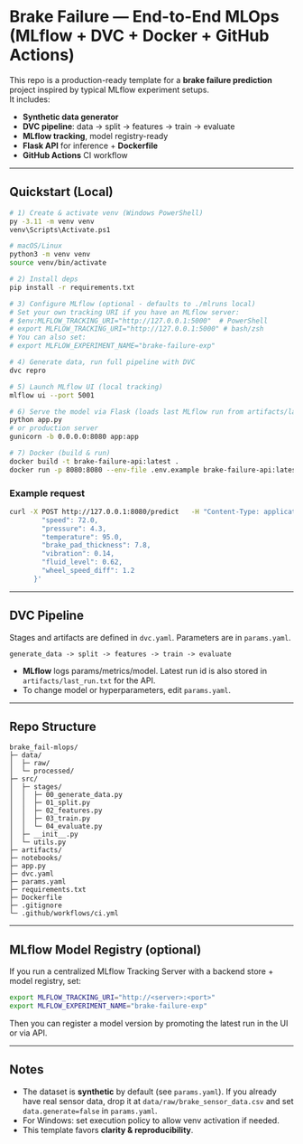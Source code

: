 # Brake Failure — End-to-End MLOps (MLflow + DVC + Docker + GitHub Actions)

This repo is a production-ready template for a **brake failure prediction** project inspired by typical MLflow experiment setups.  
It includes:
- **Synthetic data generator**
- **DVC pipeline**: data → split → features → train → evaluate
- **MLflow tracking**, model registry-ready
- **Flask API** for inference + **Dockerfile**
- **GitHub Actions** CI workflow

---

## Quickstart (Local)

```bash
# 1) Create & activate venv (Windows PowerShell)
py -3.11 -m venv venv
venv\Scripts\Activate.ps1

# macOS/Linux
python3 -m venv venv
source venv/bin/activate

# 2) Install deps
pip install -r requirements.txt

# 3) Configure MLflow (optional - defaults to ./mlruns local)
# Set your own tracking URI if you have an MLflow server:
# $env:MLFLOW_TRACKING_URI="http://127.0.0.1:5000"  # PowerShell
# export MLFLOW_TRACKING_URI="http://127.0.0.1:5000" # bash/zsh
# You can also set:
# export MLFLOW_EXPERIMENT_NAME="brake-failure-exp"

# 4) Generate data, run full pipeline with DVC
dvc repro

# 5) Launch MLflow UI (local tracking)
mlflow ui --port 5001

# 6) Serve the model via Flask (loads last MLflow run from artifacts/last_run.txt)
python app.py
# or production server
gunicorn -b 0.0.0.0:8080 app:app

# 7) Docker (build & run)
docker build -t brake-failure-api:latest .
docker run -p 8080:8080 --env-file .env.example brake-failure-api:latest
```

### Example request

```bash
curl -X POST http://127.0.0.1:8080/predict   -H "Content-Type: application/json"   -d '{
        "speed": 72.0,
        "pressure": 4.3,
        "temperature": 95.0,
        "brake_pad_thickness": 7.8,
        "vibration": 0.14,
        "fluid_level": 0.62,
        "wheel_speed_diff": 1.2
      }'
```

---

## DVC Pipeline

Stages and artifacts are defined in `dvc.yaml`. Parameters are in `params.yaml`.

```text
generate_data -> split -> features -> train -> evaluate
```

- **MLflow** logs params/metrics/model. Latest run id is also stored in `artifacts/last_run.txt` for the API.
- To change model or hyperparameters, edit `params.yaml`.

---

## Repo Structure

```
brake_fail-mlops/
├─ data/
│  ├─ raw/
│  └─ processed/
├─ src/
│  ├─ stages/
│  │  ├─ 00_generate_data.py
│  │  ├─ 01_split.py
│  │  ├─ 02_features.py
│  │  ├─ 03_train.py
│  │  └─ 04_evaluate.py
│  ├─ __init__.py
│  └─ utils.py
├─ artifacts/
├─ notebooks/
├─ app.py
├─ dvc.yaml
├─ params.yaml
├─ requirements.txt
├─ Dockerfile
├─ .gitignore
└─ .github/workflows/ci.yml
```

---

## MLflow Model Registry (optional)

If you run a centralized MLflow Tracking Server with a backend store + model registry, set:

```bash
export MLFLOW_TRACKING_URI="http://<server>:<port>"
export MLFLOW_EXPERIMENT_NAME="brake-failure-exp"
```

Then you can register a model version by promoting the latest run in the UI or via API.

---

## Notes

- The dataset is **synthetic** by default (see `params.yaml`). If you already have real sensor data, drop it at `data/raw/brake_sensor_data.csv` and set `data.generate=false` in `params.yaml`.
- For Windows: set execution policy to allow venv activation if needed.
- This template favors **clarity & reproducibility**.
